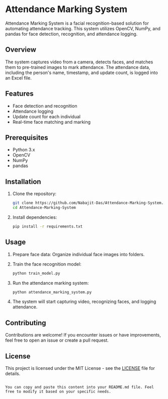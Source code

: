 


# Attendance Marking System

Attendance Marking System is a facial recognition-based solution for automating attendance tracking. This system utilizes OpenCV, NumPy, and pandas for face detection, recognition, and attendance logging.

## Overview

The system captures video from a camera, detects faces, and matches them to pre-trained images to mark attendance. The attendance data, including the person's name, timestamp, and update count, is logged into an Excel file.

## Features

- Face detection and recognition
- Attendance logging
- Update count for each individual
- Real-time face matching and marking

## Prerequisites

- Python 3.x
- OpenCV
- NumPy
- pandas

## Installation

1. Clone the repository:

   ```bash
   git clone https://github.com/Nabajit-Das/Attendance-Marking-System.git
   cd Attendance-Marking-System
   ```

2. Install dependencies:

   ```bash
   pip install -r requirements.txt
   ```

## Usage

1. Prepare face data: Organize individual face images into folders.
2. Train the face recognition model:

   ```bash
   python train_model.py
   ```

3. Run the attendance marking system:

   ```bash
   python attendance_marking_system.py
   ```

4. The system will start capturing video, recognizing faces, and logging attendance.

## Contributing

Contributions are welcome! If you encounter issues or have improvements, feel free to open an issue or create a pull request.

## License

This project is licensed under the MIT License - see the [LICENSE](LICENSE) file for details.
```

You can copy and paste this content into your README.md file. Feel free to modify it based on your specific needs.
